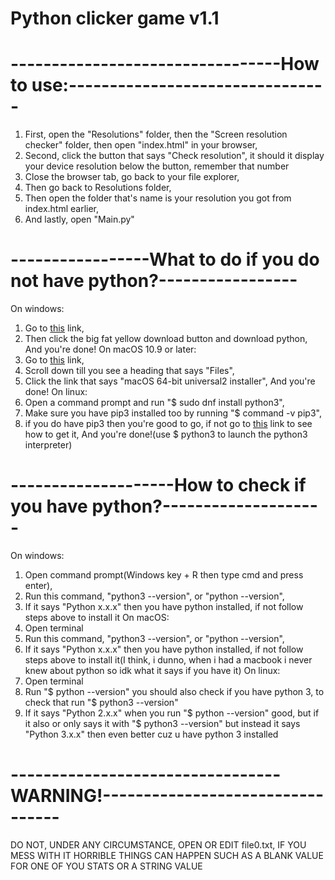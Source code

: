 # Python clicker game v1.1
# ---------------------------------How to use:--------------------------------
1. First, open the "Resolutions" folder, then the "Screen resolution checker" folder, then open "index.html" in your browser,
2. Second, click the button that says "Check resolution", it should it display your device resolution below the button, remember that number
3. Close the browser tab, go back to your file explorer,
4. Then go back to Resolutions folder,
5. Then open the folder that's name is your resolution you got from index.html earlier,
6. And lastly, open "Main.py"
# -----------------What to do if you do not have python?-----------------
On windows:
1. Go to [this](https://www.python.org/downloads/) link,
2. Then click the big fat yellow download button and download python,
And you're done!
On macOS 10.9 or later:
1. Go to [this](https://www.python.org/downloads/release/python-3102/) link,
2. Scroll down till you see a heading that says "Files",
3. Click the link that says "macOS 64-bit universal2 installer",
And you're done!
On linux:
1. Open a command prompt and run "$ sudo dnf install python3",
2. Make sure you have pip3 installed too by running "$ command -v pip3",
3. if you do have pip3 then you're good to go, if not go to [this](https://pip.pypa.io/en/latest/installing/) link to see how to get it,
And you're done!(use $ python3 to launch the python3 interpreter)
# --------------------How to check if you have python?--------------------
On windows:
1. Open command prompt(Windows key + R then type cmd and press enter),
2. Run this command, "python3 --version", or "python --version",
3. If it says "Python x.x.x" then you have python installed, if not follow steps above to install it
On macOS:
1. Open terminal
2. Run this command, "python3 --version", or "python --version",
3. If it says "Python x.x.x" then you have python installed, if not follow steps above to install it(I think, i dunno, when i had a macbook i never knew about python so idk what it says if you have it)
On linux:
1. Open terminal
2. Run "$ python --version" you should also check if you have python 3, to check that run "$ python3 --version"
3. If it says "Python 2.x.x" when you run "$ python --version" good, but if it also or only says it with "$ python3 --version" but instead it says "Python 3.x.x" then even better cuz u have python 3 installed
# ---------------------------------WARNING!---------------------------------
DO NOT, UNDER ANY CIRCUMSTANCE, OPEN OR EDIT file0.txt, IF YOU MESS WITH IT HORRIBLE THINGS CAN HAPPEN SUCH AS A BLANK VALUE FOR ONE OF YOU STATS OR A STRING VALUE
